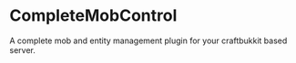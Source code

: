 # CompleteMobControl
A complete mob and entity management plugin for your craftbukkit based server.
